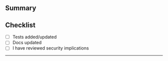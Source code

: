 ## Summary
<!-- Describe your change -->

## Checklist
- [ ] Tests added/updated
- [ ] Docs updated
- [ ] I have reviewed security implications

---

